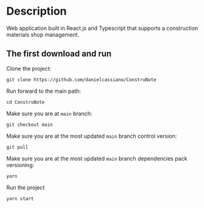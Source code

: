 # Description

Web application built in React.js and Typescript that supports a construction materials shop management.

## The first download and run

Clone the project:

``
git clone https://github.com/danielcassiano/ConstruNote
``

Run forward to the main path:
```
cd ConstruNote
```

Make sure you are at `main` branch:

```
git checkout main
```

Make sure you are at the most updated `main` branch control version:

```
git pull
```

Make sure you are at the most updated `main` branch dependencies pack versioning:
```
yarn
```

Run the project
```
yarn start
```
